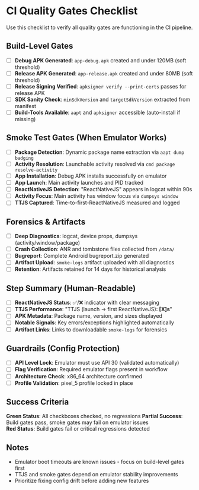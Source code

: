# CI Quality Gates Checklist

Use this checklist to verify all quality gates are functioning in the CI pipeline.

## Build-Level Gates
- [ ] **Debug APK Generated**: `app-debug.apk` created and under 120MB (soft threshold)
- [ ] **Release APK Generated**: `app-release.apk` created and under 80MB (soft threshold)
- [ ] **Release Signing Verified**: `apksigner verify --print-certs` passes for release APK
- [ ] **SDK Sanity Check**: `minSdkVersion` and `targetSdkVersion` extracted from manifest
- [ ] **Build-Tools Available**: `aapt` and `apksigner` accessible (auto-install if missing)

## Smoke Test Gates (When Emulator Works)
- [ ] **Package Detection**: Dynamic package name extraction via `aapt dump badging`
- [ ] **Activity Resolution**: Launchable activity resolved via `cmd package resolve-activity`
- [ ] **App Installation**: Debug APK installs successfully on emulator
- [ ] **App Launch**: Main activity launches and PID tracked
- [ ] **ReactNativeJS Detection**: "ReactNativeJS" appears in logcat within 90s
- [ ] **Activity Focus**: Main activity has window focus via `dumpsys window`
- [ ] **TTJS Captured**: Time-to-first-ReactNativeJS measured and logged

## Forensics & Artifacts
- [ ] **Deep Diagnostics**: logcat, device props, dumpsys (activity/window/package)
- [ ] **Crash Collection**: ANR and tombstone files collected from `/data/`
- [ ] **Bugreport**: Complete Android bugreport.zip generated
- [ ] **Artifact Upload**: `smoke-logs` artifact uploaded with all diagnostics
- [ ] **Retention**: Artifacts retained for 14 days for historical analysis

## Step Summary (Human-Readable)
- [ ] **ReactNativeJS Status**: ✅/❌ indicator with clear messaging  
- [ ] **TTJS Performance**: "TTJS (launch → first ReactNativeJS): **[X]s**"
- [ ] **APK Metadata**: Package name, version, and sizes displayed
- [ ] **Notable Signals**: Key errors/exceptions highlighted automatically
- [ ] **Artifact Links**: Links to downloadable `smoke-logs` for forensics

## Guardrails (Config Protection)
- [ ] **API Level Lock**: Emulator must use API 30 (validated automatically)
- [ ] **Flag Verification**: Required emulator flags present in workflow
- [ ] **Architecture Check**: x86_64 architecture confirmed
- [ ] **Profile Validation**: pixel_5 profile locked in place

## Success Criteria
**Green Status**: All checkboxes checked, no regressions
**Partial Success**: Build gates pass, smoke gates may fail on emulator issues  
**Red Status**: Build gates fail or critical regressions detected

## Notes
- Emulator boot timeouts are known issues - focus on build-level gates first
- TTJS and smoke gates depend on emulator stability improvements
- Prioritize fixing config drift before adding new features